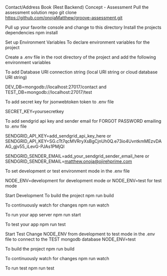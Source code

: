 Contact/Address Book (Rest Backend) Concept - Assessment
Pull the assessment solution repo
git clone https://github.com/onojaMatthew/groove-assessment.git

Pull up your favorite console and change to this directory
Install the projects dependencies
npm install

Set up Environment Variables
To declare environment variables for the project

Create a .env file in the root directory of the project and add the following environment variables

To add Database URI connection string (local URI string or cloud database URI string)

DEV_DB=mongodb://localhost:27017/contact and TEST_DB=mongodb://localhost:27017/test

To add secret key for jsonwebtoken token to .env file

SECRET_KEY=yoursecretkey

To add sendgrid api key and sender email for FORGOT PASSWORD emailing to .env file

SENDGRID_API_KEY=add_sendgrid_api_key_here or SENDGRID_API_KEY=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

SENDGRID_SENDER_EMAIL=add_your_sendgrid_sender_email_here or SENDGRID_SENDER_EMAIL=matthew.onoja@ojirehprime.com

To set development or test environment mode in the .env file

NODE_ENV=development for development mode or NODE_ENV=test for test mode

Start Development
To build the project
npm run build

To continuously watch for changes
npm run watch

To run your app server
npm run start

To test your app
npm run test

Start Test
Change NODE_ENV from development to test mode in the .env file to connect to the TEST mongodb database
NODE_ENV=test

To build the project
npm run build

To continuously watch for changes
npm run watch

To run test
npm run test